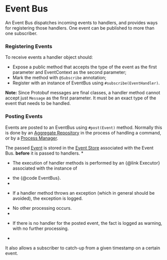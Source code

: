 # Event Bus

An Event Bus dispatches incoming events to handlers, and provides ways for registering those handlers. One event can be published to more than one subscriber.

### Registering Events
To receive events a handler object should:
 * Expose a public method that accepts the type of the event as the first parameter and EventContext as the second parameter;
 * Mark the method with `@Subscribe` annotation;
 * Register with an instance of EventBus using `#subscribe(EventHandler)`.
 
 **Note:** Since Protobuf messages are final classes, a handler method cannot accept just `Message` as the first parameter. It must be an exact type of the event that needs to be handled.
 
### Posting Events
Events are posted to an EventBus using `#post(Event)` method. Normally this is done by an [Aggregate Repository](./repository.md) in the process of handling a command, or by a [Process Manager](./process-manager.md).
 
 The passed [Event](../biz-model/events.md) is stored in the [Event Store](./event-store.md) associated with the Event Bus.
 **before**  it is passed to handlers.
 *
 * <p>The execution of handler methods is performed by an {@link Executor} associated with the instance of
 * the {@code EventBus}.
 *
 * <p>If a handler method throws an exception (which in general should be avoided), the exception is logged.
 * No other processing occurs.
 *
 * <p>If there is no handler for the posted event, the fact is logged as warning, with no further processing.
 *















It also allows a subscriber to catch-up from a given timestamp on a certain event.